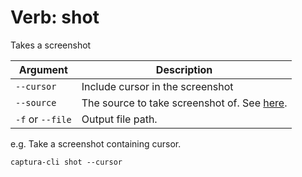 # Verb: shot

Takes a screenshot

Argument         | Description
-----------------|--------------------------------------------
`--cursor`       | Include cursor in the screenshot
`--source`       | The source to take screenshot of. See [here](Arg-Source.md).
`-f` or `--file` | Output file path.

e.g. Take a screenshot containing cursor.

```dotnet
captura-cli shot --cursor
```